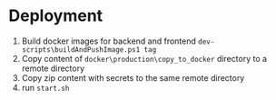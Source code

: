 # Deployment
1. Build docker images for backend and frontend
   `dev-scripts\buildAndPushImage.ps1 tag`
2. Copy content of `docker\production\copy_to_docker` directory to a remote directory
3. Copy zip content with secrets to the same remote directory 
4. run `start.sh`